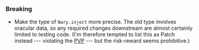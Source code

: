 <!--
A new scriv changelog fragment.

Uncomment the section that is right (remove the HTML comment wrapper).
-->

<!--
### Patch

- A bullet item for the Patch category.

-->
<!--
### Non-Breaking

- A bullet item for the Non-Breaking category.

-->

### Breaking

- Make the type of `Nary.inject` more precise.
  The old type involves oracular data, so any required changes downstream are almost certainly limited to testing code.
  (I'm therefore tempted to list this as Patch instead --- violating the [PVP](https://pvp.haskell.org/) --- but the risk-reward seems prohibitive.)
